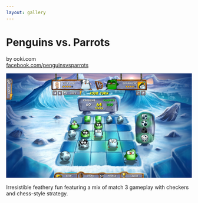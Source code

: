 ```yaml
---
layout: gallery
---
```


# Penguins vs. Parrots

by ooki.com  
[facebook.com/penguinsvsparrots](https://www.facebook.com/penguinsvsparrots)

<center>
<span class="screenshot"><img src="screenshot.jpg"/></span>
</center>

Irresistible feathery fun featuring a mix of match 3 gameplay with checkers and chess-style
strategy.
